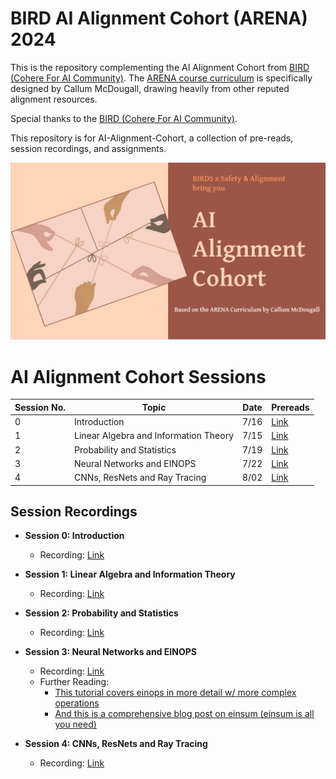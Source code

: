 # BIRD AI Alignment Cohort (ARENA) 2024 

This is the repository complementing the AI Alignment Cohort from [BIRD (Cohere For AI Community)](https://share.hsforms.com/10OrjljwpQ52ILJA6ftENIwch5vw).
The [ARENA course curriculum](https://mango-ambulance-93a.notion.site/ARENA-Virtual-Resources-7934b3cbcfbf4f249acac8842f887a99) is specifically designed by Callum McDougall, drawing heavily from other reputed alignment resources.

Special thanks to the [BIRD (Cohere For AI Community)](https://share.hsforms.com/10OrjljwpQ52ILJA6ftENIwch5vw).

This repository is for AI-Alignment-Cohort, a collection of pre-reads, session recordings, and assignments.

![](./img/AIA.png)

# AI Alignment Cohort Sessions

| **Session No.** | **Topic**                                 | **Date** | **Prereads**                                   |
|-----------------|-------------------------------------------|----------|------------------------------------------------|
| 0               | Introduction                              | 7/16     | [Link](https://docs.google.com/presentation/d/1ll53KOAQ_jhoj9N98mYr-bppNNUi-jUcjUoZBs89w20/edit#slide=id.p1) |
| 1               | Linear Algebra and Information Theory     | 7/15     | [Link](https://docs.google.com/document/d/1Nr7jeJpbwRpgdBdUMAKTw4ynjBvFiPKJiOvfm895fEQ/edit)                  |
| 2               | Probability and Statistics                | 7/19     | [Link](https://docs.google.com/document/d/1Q4XFpT7m_i-u4C1BAklYWHnukGks-bnHBQnRixNXe2k/edit)                  |
| 3               | Neural Networks and EINOPS                | 7/22     | [Link](https://docs.google.com/document/d/1py92rMuEvWAzonvVrtZ0YwPJ5dq9YFCJKJYQoCKqm98/edit)                  |
| 4               | CNNs, ResNets and Ray Tracing             | 8/02     | [Link](https://docs.google.com/document/d/1qTVTbDBrtTWFWdVMKS3uf5J7RBb-UWZEztu8Lt0OA_c/edit)                  |

## Session Recordings

- **Session 0: Introduction** 
  - Recording: [Link](https://sites.google.com/cohere.com/c4ai-community/community-programs/birds/ai-alignment-cohort)

- **Session 1: Linear Algebra and Information Theory** 
  - Recording: [Link](https://sites.google.com/cohere.com/c4ai-community/community-programs/birds/ai-alignment-cohort)

- **Session 2: Probability and Statistics** 
  - Recording: [Link](https://sites.google.com/cohere.com/c4ai-community/community-programs/birds/ai-alignment-cohort)

- **Session 3: Neural Networks and EINOPS** 
  - Recording: [Link](https://sites.google.com/cohere.com/c4ai-community/community-programs/birds/ai-alignment-cohort)
  - Further Reading: 
    - [This tutorial covers einops in more detail w/ more complex operations](https://einops.rocks/1-einops-basics/)
    - [And this is a comprehensive blog post on einsum (einsum is all you need)](https://rockt.github.io/2018/04/30/einsum)
    
- **Session 4: CNNs, ResNets and Ray Tracing** 
  - Recording: [Link](https://sites.google.com/cohere.com/c4ai-community/community-programs/birds/ai-alignment-cohort)


